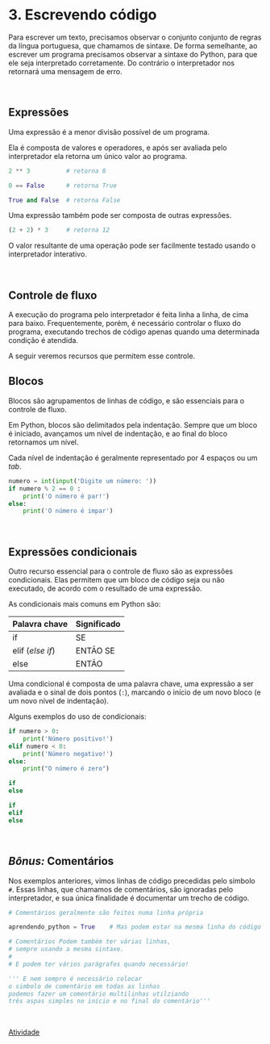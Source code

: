 # 3. Escrevendo código

Para escrever um texto, precisamos observar o conjunto conjunto de regras da língua portuguesa, que chamamos de sintaxe. De forma semelhante, ao escrever um programa precisamos observar a sintaxe do Python,  para que ele seja interpretado corretamente. Do contrário o interpretador nos retornará uma mensagem de erro.

<br>

## Expressões

Uma expressão é a menor divisão possível de um programa.

Ela é composta de valores e operadores, e após ser avaliada pelo interpretador ela retorna um único valor ao programa.

```Python
2 ** 3          # retorna 8
```
```Python
0 == False      # retorna True
```
```Python
True and False  # retorna False
```
Uma expressão também pode ser composta de outras expressões.

```Python
(2 + 2) * 3     # retorna 12
```
O valor resultante de uma operação pode ser facilmente testado usando o interpretador interativo.

<br>

## Controle de fluxo

A execução do programa pelo interpretador é feita linha a linha, de cima para baixo. Frequentemente, porém, é necessário controlar o fluxo do programa, executando trechos de código apenas quando uma determinada condição é atendida. 

A seguir veremos recursos que permitem esse controle.

## Blocos

Blocos são agrupamentos de linhas de código, e são essenciais para o controle de fluxo. 

Em Python, blocos são delimitados pela indentação. Sempre que um bloco é iniciado, avançamos um nível de indentação, e ao final do bloco retornamos um nível.

Cada nível de indentação é geralmente representado por 4 espaços ou um *tab*.

```Python
numero = int(input('Digite um número: '))
if numero % 2 == 0 :
    print('O número é par!')
else:
    print('O número é impar')
```
<br>

## Expressões condicionais

Outro recurso essencial para o controle de fluxo são as expressões condicionais. Elas permitem que um bloco de código seja ou não executado, de acordo com o resultado de uma expressão.

As condicionais mais comuns em Python são:

| Palavra chave | Significado |
| ---- | ---------------- |
| if  | SE |
| elif (*else if*) | ENTÃO SE |
| else  | ENTÃO |


Uma condicional é composta de uma palavra chave, uma expressão a ser avaliada e o sinal de dois pontos (`:`), marcando o início de um novo bloco (e um novo nível de indentação).

Alguns exemplos do uso de condicionais:

```Python
if numero > 0:
    print('Número positivo!')
elif numero < 0:
    print('Número negativo!')
else:
    print("O número é zero")
```


```Python
if
else
```


```Python
if
elif
else
```
<br>

## *Bônus:* Comentários

Nos exemplos anteriores, vimos linhas de código precedidas pelo símbolo `#`. Essas linhas, que chamamos de comentários, são ignoradas pelo interpretador, e sua única finalidade é documentar um trecho de código.

```Python
# Comentários geralmente são feitos numa linha própria

aprendendo_python = True    # Mas podem estar na mesma linha do código

# Comentários Podem também ter várias linhas,
# sempre usando a mesma sintaxe.
#
# E podem ter vários parágrafos quando necessário!

''' E nem sempre é necessário colocar
o simbolo de comentário em todas as linhas
podemos fazer um comentário multilinhas utilziando
três aspas simples no início e no final do comentário'''
```

<br>

[Atividade](./4_Atividade.md)

